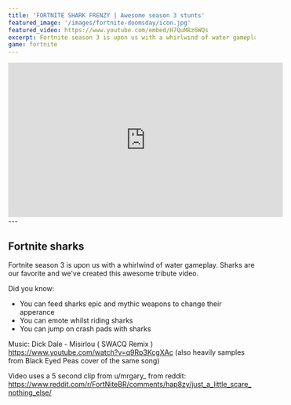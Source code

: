 ```yaml
---
title: 'FORTNITE SHARK FRENZY | Awesome season 3 stunts'
featured_image: '/images/fortnite-doomsday/icon.jpg'
featured_video: https://www.youtube.com/embed/H7QuM8z6WQs
excerpt: Fortnite season 3 is upon us with a whirlwind of water gameplay. Sharks are our favorite and we've created this awesome tribute video. 
game: fortnite
---
```

<iframe width="560" height="315" src="https://www.youtube.com/embed/H7QuM8z6WQs" frameborder="0" allow="accelerometer; autoplay; encrypted-media; gyroscope; picture-in-picture" allowfullscreen></iframe>
---

## Fortnite sharks
Fortnite season 3 is upon us with a whirlwind of water gameplay. 
Sharks are our favorite and we've created this awesome tribute video. 

Did you know:
- You can feed sharks epic and mythic weapons to change their apperance
- You can emote whilst riding sharks
- You can jump on crash pads with sharks

Music: Dick Dale - Misirlou ( SWACQ Remix )
https://www.youtube.com/watch?v=q9Rp3KcgXAc
(also heavily samples from Black Eyed Peas cover of the same song)

Video uses a 5 second clip from u/mrgary_ from reddit:
https://www.reddit.com/r/FortNiteBR/comments/hap8zy/just_a_little_scare_nothing_else/